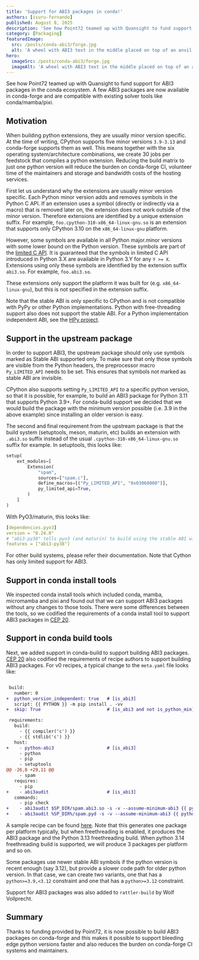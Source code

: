 ```yaml
---
title: 'Support for ABI3 packages in conda!'
authors: [isuru-fernando]
published: August 8, 2025
description: 'See how Point72 teamed up with Quansight to fund support for ABI3 packages in the conda ecosystem.'
category: [Packaging]
featuredImage:
  src: /posts/conda-abi3/forge.jpg
  alt: 'A wheel with ABI3 text in the middle placed on top of an anvil being forged with a hammer'
hero:
  imageSrc: /posts/conda-abi3/forge.jpg
  imageAlt: 'A wheel with ABI3 text in the middle placed on top of an anvil being forged with a hammer'
---
```


See how Point72 teamed up with Quansight to fund support for ABI3 packages
in the conda ecosystem. A few ABI3 packages are now available in conda-forge
and are compatible with existing solver tools like conda/mamba/pixi.

## Motivation

When building python extensions, they are usually minor version specific.
At the time of writing, CPython supports five minor versions `3.9-3.13`
and conda-forge supports them as well. This means together with the six
operating system/architecture combinations, we create 30 jobs per feedstock
that compiles a python extension. Reducing the build matrix to just one
python version will reduce the burden on conda-forge CI, volunteer time
of the maintainers and storage and bandwidth costs of the hosting services.

First let us understand why the extensions are usually minor version specific.
Each Python minor version adds and removes symbols in the Python C API.
If an extension uses a symbol (directly or indirectly via a macro) that is
removed later on, the extension does not work outside of the minor
version. Therefore extensions are identified by a unique extension suffix.
For example, `foo.cpython-310-x86_64-linux-gnu.so` is an extension that
supports only CPython 3.10 on the `x86_64-linux-gnu` platform.

However, some symbols are available in all Python major.minor versions with some
lower bound on the Python version. These symbols are part of the
[limited C API][c_api_stability]. It is guaranteed that the symbols in limited C API
introduced in Python 3.X are available in Python 3.Y for any `Y >= X`.
Extensions using only these symbols are identified by the extension suffix
`abi3.so`. For example, `foo.abi3.so`.

These extensions only support the platform it was built for (e.g.
`x86_64-linux-gnu`), but this is not specified in the extension suffix.

Note that the stable ABI is only specific to CPython and is not compatible with
PyPy or other Python implementations. Python with free-threading support also does
not support the stable ABI. For a Python implementation independent
ABI, see the [HPy project][hpy].

## Support in the upstream package

In order to support ABI3, the upstream package should only use symbols marked
as Stable ABI supported only. To make sure that only those symbols are visible
from the Python headers, the preprocessor macro `Py_LIMITED_API` needs to be set.
This ensures that symbols not marked as stable ABI are invisible.

CPython also supports setting `Py_LIMITED_API` to a specific python version, so
that it is possible, for example, to build an ABI3 package for Python 3.11 that supports
Python 3.9+. For conda-build support we decided that we would build the package
with the minimum version possible (i.e. 3.9 in the above example) since installing
an older version is easy.

The second and final requirement from the upstream package is that the build
system (setuptools, meson, maturin, etc) builds an extension with `.abi3.so`
suffix instead of the usual `.cpython-310-x86_64-linux-gnu.so` suffix for example.
In setuptools, this looks like:

```python
setup(
    ext_modules=[
        Extension(
            "spam",
            sources=["spam.c"],
            define_macros=[("Py_LIMITED_API", "0x03060000")],
            py_limited_api=True,
        )
    ]
)
```

With PyO3/maturin, this looks like:

```yaml
[dependencies.pyo3]
version = "0.24.0"
# "abi3-py38" tells pyo3 (and maturin) to build using the stable ABI with minimum Python version 3.8
features = ["abi3-py38"]
```

For other build systems, please refer their documentation. Note that Cython
has only limited support for ABI3.

## Support in conda install tools

We inspected conda install tools which included conda, mamba, micromamba and pixi
and found out that we can support ABI3 packages without any changes to those tools.
There were some differences between the tools, so we codified the requirements
of a conda install tool to support ABI3 packages in [CEP 20][cep20].

## Support in conda build tools

Next, we added support in conda-build to support building ABI3 packages.
[CEP 20][cep20] also codified the requirements of recipe authors to support
building ABI3 packages. For v0 recipes, a typical change to the
`meta.yaml` file looks like:

```diff

 build:
   number: 0
+  python_version_independent: true   # [is_abi3]
   script: {{ PYTHON }} -m pip install . -vv
+  skip: True                         # [is_abi3 and not is_python_min]

 requirements:
   build:
     - {{ compiler('c') }}
     - {{ stdlib('c') }}
   host:
+    - python-abi3                    # [is_abi3]
     - python
     - pip
     - setuptools
@@ -26,8 +29,11 @@
     - spam
   requires:
     - pip
+    - abi3audit                      # [is_abi3]
   commands:
     - pip check
+    - abi3audit $SP_DIR/spam.abi3.so -s -v --assume-minimum-abi3 {{ python_min }}   # [unix and is_abi3]
+    - abi3audit %SP_DIR%/spam.pyd -s -v --assume-minimum-abi3 {{ python_min }}      # [win and is_abi3]
```

A sample recipe can be found [here][abi3_example]. Note that
this generates one package per platform typically, but when freethreading
is enabled, it produces the ABI3 package and the Python 3.13 freethreading
build. When python 3.14 freethreading build is supported, we will
produce 3 packages per platform and so on.

Some packages use newer stable ABI symbols if the python version is
recent enough (say 3.12), but provide a slower code path for older python
version. In that case, we can create two variants, one that has a
`python>=3.9,<3.12` constraint and one that has a `python>=3.12` constraint.

Support for ABI3 packages was also added to `rattler-build` by Wolf Vollprecht.

## Summary

Thanks to funding provided by Point72, it is now possible to build ABI3
packages on conda-forge and this makes it possible to support bleeding
edge python versions faster and also reduces the burden on conda-forge
CI systems and maintainers.

[c_api_stability]: https://docs.Python.org/3/c-api/stable.html
[hpy]: https://hpyproject.org
[cep20]: https://github.com/conda/ceps/blob/main/cep-0020.md
[abi3_example]: https://github.com/conda-forge/python-abi3-feedstock/blob/main/recipe/example-meta.yaml
